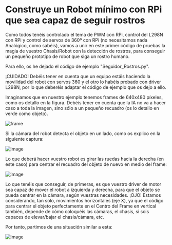 # Construye un Robot mínimo con RPi que sea capaz de seguir rostros

Como todos tenéis controlado el tema de PWM con RPi, control del L298N con RPi y control de servos de 360º con RPi (no necesitamos nada Analógico, como sabéis), vamos a unir en este primer código de pruebas la magia de vuestro Chasis/Robot con la detección de rostros, para conseguir un pequeño prototipo de robot que siga un rostro humano.

Para ello, os he dejado el código de ejemplo "Seguidor_Rostros.py".

¡CUIDADO! Debéis tener en cuenta que un equipo estáis haciendo la movilidad del robot con servos 360 y el otro lo habéis probado con driver L298N, por lo que deberéis adaptar el código de ejemplo que os dejo a ello.

Imaginamos que en nuestro ejemplo tenemos frames de 640x480 píxeles, como os detallo en la figura. Debéis tener en cuenta que la IA no va a hacer caso a toda la imagen, sino sólo a un pequeño recuadro (os lo detallo en verde como objeto). 

![frame](https://github.com/villalvilla/WRO-2024-Acervantes-Tips/assets/3918996/4042a00e-92d4-469f-8953-8ba8521ff008)

Si la cámara del robot detecta el objeto en un lado, como os explico en la siguiente captura:

![image](https://github.com/villalvilla/WRO-2024-Acervantes-Tips/assets/3918996/954d3c1b-6f7c-41a4-9f30-a5fd7600b57d)

Lo que deberá hacer vuestro robot es girar las ruedas hacia la derecha (en este caso) para centrar el recuadro del objeto de nuevo en medio del frame:

![image](https://github.com/villalvilla/WRO-2024-Acervantes-Tips/assets/3918996/42838844-612a-41ec-8c3c-1a45827951df)

Lo que tenéis que conseguir, de primeras, es que vuestro driver de motor sea capaz de mover el robot a izquierda y derecha, para que el objeto se pueda centrar en la cámara, según vuestras necesidades. ¡OJO! Estamos considerando, tan solo, movimientos horizontales (eje X), ya que el código para centrar el objeto perfectamente en el Centro del Frame en vertical también, depende de cómo coloquéis las cámaras, el chasis, si sois capaces de elevar/bajar el chasis/cámara, etc.

Por tanto, partimos de una situación similar a esta:

![image](https://github.com/villalvilla/WRO-2024-Acervantes-Tips/assets/3918996/8eae6365-ad51-4993-8320-418d39b57305)


